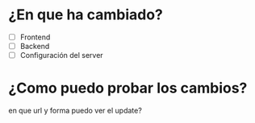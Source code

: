 # ¿En que ha cambiado?

- [ ] Frontend
- [ ] Backend
- [ ] Configuración del server

# ¿Como puedo probar los cambios?
en que url y forma puedo ver el update?
